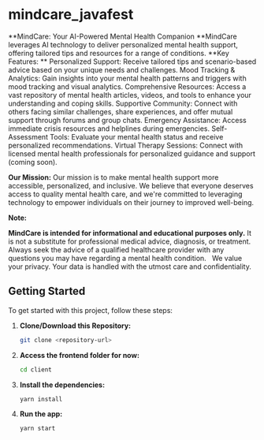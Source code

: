 # mindcare_javafest
**MindCare: Your AI-Powered Mental Health Companion
**MindCare leverages AI technology to deliver personalized mental health support, offering tailored tips and resources for a range of conditions.
**Key Features:
**
Personalized Support: Receive tailored tips and scenario-based advice based on your unique needs and challenges.
Mood Tracking & Analytics: Gain insights into your mental health patterns and triggers with mood tracking and visual analytics.
Comprehensive Resources: Access a vast repository of mental health articles, videos, and tools to enhance your understanding and coping skills.
Supportive Community: Connect with others facing similar challenges, share experiences, and offer mutual support through forums and group chats.
Emergency Assistance: Access immediate crisis resources and helplines during emergencies.
Self-Assessment Tools: Evaluate your mental health status and receive personalized recommendations.
Virtual Therapy Sessions: Connect with licensed mental health professionals for personalized guidance and support (coming soon).

**Our Mission:**
Our mission is to make mental health support more accessible, personalized, and inclusive. We believe that everyone deserves access to quality mental health care, and we're committed to leveraging technology to empower individuals on their journey to improved well-being.

**Note:**

**MindCare is intended for informational and educational purposes only.** It is not a substitute for professional medical advice, diagnosis, or treatment. Always seek the advice of a qualified healthcare provider with any questions you may have regarding a mental health condition.   
We value your privacy. Your data is handled with the utmost care and confidentiality.

## Getting Started

To get started with this project, follow these steps:

1. **Clone/Download this Repository:**
   ```bash
   git clone <repository-url>

2. **Access the frontend folder for now:**

    ```bash
   cd client

3. **Install the dependencies:**

    ```bash
   yarn install

4. **Run the app:**

    ```bash
    yarn start
